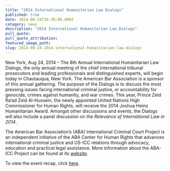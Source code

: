 ```yaml
---
title: "2014 International Humanitarian Law Dialogs"
published: true
date: 2014-08-24T16:38:00.000Z
category: news
description: "2014 International Humanitarian Law Dialogs"
pull_quote:
pull_quote_attribution:
featured_image_path:
slug: 2014-08-24-2014-international-humanitarian-law-dialogs
---
```


New York, Aug 24, 2014 – The 8th Annual International Humanitarian Law Dialogs, the only annual meeting of the chief international tribunal prosecutors and leading professionals and distinguished experts, will begin today in Chautauqua, New York. The American Bar Association is a sponsor of this annual gathering. The purpose of the Dialogs is to discuss the most pressing issues facing international criminal justice, or accountability for genocide, crimes against humanity, and war crimes. This year, Prince Zeid Ra’ad Zeid Al-Hussein, the newly appointed United Nations High Commissioner for Human Rights, will receive the 2014 Joshua Heinz Humanitarian Award. Amongst other discussions and events, the Dialogs will also include a panel discussion on the _Relevance of International Law in 2014_.

The American Bar Association’s (ABA) International Criminal Court Project is an independent initiative of the ABA Center for Human Rights that advances international criminal justice and US-ICC relations through advocacy, education and practical legal assistance. More information about the ABA-ICC Project can be found at its [website](http://www.aba-icc.org/).

To view the event recap, click [here](http://www.international-criminal-justice-today.org/event/2014/08/24/2014-international-humanitarian-law-dialogues/).

